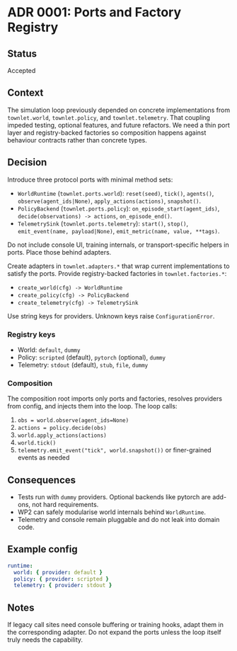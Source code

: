 # ADR 0001: Ports and Factory Registry

## Status

Accepted

## Context

The simulation loop previously depended on concrete implementations from `townlet.world`, `townlet.policy`, and `townlet.telemetry`. That coupling impeded testing, optional features, and future refactors. We need a thin port layer and registry-backed factories so composition happens against behaviour contracts rather than concrete types.

## Decision

Introduce three protocol ports with minimal method sets:

- `WorldRuntime` (`townlet.ports.world`): `reset(seed)`, `tick()`, `agents()`, `observe(agent_ids|None)`, `apply_actions(actions)`, `snapshot()`.
- `PolicyBackend` (`townlet.ports.policy`): `on_episode_start(agent_ids)`, `decide(observations) -> actions`, `on_episode_end()`.
- `TelemetrySink` (`townlet.ports.telemetry`): `start()`, `stop()`, `emit_event(name, payload|None)`, `emit_metric(name, value, **tags)`.

Do not include console UI, training internals, or transport-specific helpers in ports. Place those behind adapters.

Create adapters in `townlet.adapters.*` that wrap current implementations to satisfy the ports. Provide registry-backed factories in `townlet.factories.*`:

- `create_world(cfg) -> WorldRuntime`
- `create_policy(cfg) -> PolicyBackend`
- `create_telemetry(cfg) -> TelemetrySink`

Use string keys for providers. Unknown keys raise `ConfigurationError`.

### Registry keys

- World: `default`, `dummy`
- Policy: `scripted` (default), `pytorch` (optional), `dummy`
- Telemetry: `stdout` (default), `stub`, `file`, `dummy`

### Composition

The composition root imports only ports and factories, resolves providers from config, and injects them into the loop. The loop calls:

1. `obs = world.observe(agent_ids=None)`
2. `actions = policy.decide(obs)`
3. `world.apply_actions(actions)`
4. `world.tick()`
5. `telemetry.emit_event("tick", world.snapshot())` or finer-grained events as needed

## Consequences

- Tests run with `dummy` providers. Optional backends like pytorch are add-ons, not hard requirements.
- WP2 can safely modularise world internals behind `WorldRuntime`.
- Telemetry and console remain pluggable and do not leak into domain code.

## Example config

```yaml
runtime:
  world: { provider: default }
  policy: { provider: scripted }
  telemetry: { provider: stdout }
```

## Notes

If legacy call sites need console buffering or training hooks, adapt them in the corresponding adapter. Do not expand the ports unless the loop itself truly needs the capability.
